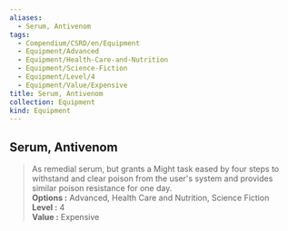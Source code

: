 ```yaml
---
aliases:
  - Serum, Antivenom
tags:
  - Compendium/CSRD/en/Equipment
  - Equipment/Advanced
  - Equipment/Health-Care-and-Nutrition
  - Equipment/Science-Fiction
  - Equipment/Level/4
  - Equipment/Value/Expensive
title: Serum, Antivenom
collection: Equipment
kind: Equipment
---
```

## Serum, Antivenom  
  
>As remedial serum, but grants a Might task eased by four steps to withstand and clear poison from the user's system and provides similar poison resistance for one day.  
> **Options :** Advanced, Health Care and Nutrition, Science Fiction  
> **Level :** 4  
> **Value :** Expensive